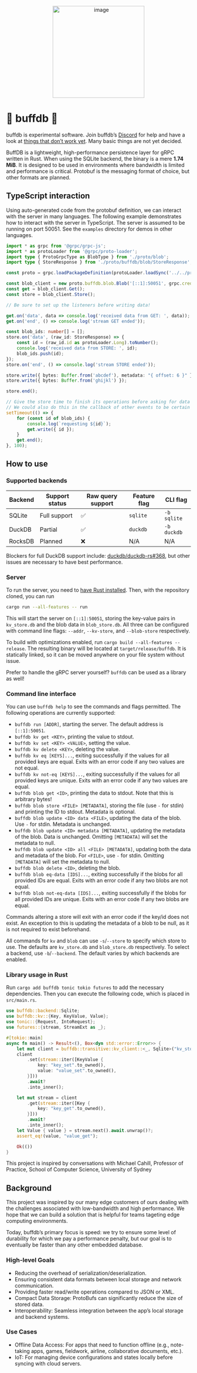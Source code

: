 <p align="center">
<a href="https://discord.com/channels/1267505649198305384/1267505649969795136"><img width="250" align="center" alt="image" src="https://sim.build/assets/images/image02.png?v=d300fa7d"></a>
</p>

# 🦁 buffdb 🦁

buffdb is experimental software. Join buffdb’s <a href="https://discord.gg/4Pzv6sB8" target="_blank">Discord</a> for help and
have a look at [things that don’t work yet](https://github.com/buffdb/buffdb/issues/11). Many basic
things are not yet decided.

BuffDB is a lightweight, high-performance persistence layer for gRPC written in Rust. When using the
SQLite backend, the binary is a mere **1.74 MiB**. It is designed to be used in environments where
bandwidth is limited and performance is critical. Protobuf is the messaging format of choice, but
other formats are planned.

## TypeScript interaction

Using auto-generated code from the protobuf definition, we can interact with the server in many
languages. The following example demonstrates how to interact with the server in TypeScript. The
server is assumed to be running on port 50051. See the `examples` directory for demos in other
languages.

```typescript
import * as grpc from '@grpc/grpc-js';
import * as protoLoader from '@grpc/proto-loader';
import type { ProtoGrpcType as BlobType } from './proto/blob';
import type { StoreResponse } from './proto/buffdb/blob/StoreResponse';

const proto = grpc.loadPackageDefinition(protoLoader.loadSync('../../proto/blob.proto')) as unknown as BlobType;

const blob_client = new proto.buffdb.blob.Blob('[::1]:50051', grpc.credentials.createInsecure());
const get = blob_client.Get();
const store = blob_client.Store();

// Be sure to set up the listeners before writing data!

get.on('data', data => console.log('received data from GET: ', data));
get.on('end', () => console.log('stream GET ended'));

const blob_ids: number[] = [];
store.on('data', (raw_id: StoreResponse) => {
    const id = (raw_id.id as protoLoader.Long).toNumber();
    console.log('received data from STORE: ', id);
    blob_ids.push(id);
});
store.on('end', () => console.log('stream STORE ended'));

store.write({ bytes: Buffer.from('abcdef'), metadata: "{ offset: 6 }" });
store.write({ bytes: Buffer.from('ghijkl') });

store.end();

// Give the store time to finish its operations before asking for data back.
// We could also do this in the callback of other events to be certain that it's been inserted.
setTimeout(() => {
    for (const id of blob_ids) {
        console.log(`requesting ${id}`);
        get.write({ id });
    }
    get.end();
}, 100);
```

## How to use

### Supported backends

| Backend | Support status | Raw query support | Feature flag | CLI flag    |
|---------|----------------|-------------------|--------------|-------------|
| SQLite  | Full support   | ✅                | `sqlite`     | `-b sqlite` |
| DuckDB  | Partial        | ✅                | `duckdb`     | `-b duckdb` |
| RocksDB | Planned        | ❌                | N/A          | N/A         |

Blockers for full DuckDB support include: [duckdb/duckdb-rs#368](https://github.com/duckdb/duckdb-rs/issues/368),
but other issues are necessary to have best performance.

### Server

To run the server, you need to [have Rust installed](https://rustup.rs/). Then, with the repository
cloned, you can run

```bash
cargo run --all-features -- run
```

This will start the server on `[::1]:50051`, storing the key-value pairs in `kv_store.db` and
the blob data in `blob_store.db`. All three can be configured with command line flags:
`--addr`, `--kv-store`, and `--blob-store` respectively.

To build with optimizations enabled, run `cargo build --all-features --release`. The resulting
binary will be located at `target/release/buffdb`. It is statically linked, so it can be moved
anywhere on your file system without issue.

Prefer to handle the gRPC server yourself? `buffdb` can be used as a library as well!

### Command line interface

You can use `buffdb help` to see the commands and flags permitted. The following operations are
currently supported:

- `buffdb run [ADDR]`, starting the server. The default address is `[::1]:50051`.
- `buffdb kv get <KEY>`, printing the value to stdout.
- `buffdb kv set <KEY> <VALUE>`, setting the value.
- `buffdb kv delete <KEY>`, deleting the value.
- `buffdb kv eq [KEYS]...`, exiting successfully if the values for all provided keys are equal.
  Exits with an error code if any two values are not equal.
- `buffdb kv not-eq [KEYS]...`, exiting successfully if the values for all provided keys are
  unique. Exits with an error code if any two values are equal.
- `buffdb blob get <ID>`, printing the data to stdout. Note that this is arbitrary bytes!
- `buffdb blob store <FILE> [METADATA]`, storing the file (use `-` for stdin) and printing the ID
  to stdout. Metadata is optional.
- `buffdb blob update <ID> data <FILE>`, updating the data of the blob. Use `-` for stdin. Metadata
  is unchanged.
- `buffdb blob update <ID> metadata [METADATA]`, updating the metadata of the blob. Data is
  unchanged. Omitting `[METADATA]` will set the metadata to null.
- `buffdb blob update <ID> all <FILE> [METADATA]`, updating both the data and metadata of the blob.
  For `<FILE>`, use `-` for stdin. Omitting `[METADATA]` will set the metadata to null.
- `buffdb blob delete <ID>`, deleting the blob.
- `buffdb blob eq-data [IDS]...`, exiting successfully if the blobs for all provided IDs are equal.
  Exits with an error code if any two blobs are not equal.
- `buffdb blob not-eq-data [IDS]...`, exiting successfully if the blobs for all provided IDs are
    unique. Exits with an error code if any two blobs are equal.

Commands altering a store will exit with an error code if the key/id does not exist. An exception
to this is updating the metadata of a blob to be null, as it is not required to exist beforehand.

All commands for `kv` and `blob` can use `-s`/`--store` to specify which store to use. The defaults
are `kv_store.db` and `blob_store.db` respectively. To select a backend, use `-b`/`--backend`. The
default varies by which backends are enabled.

### Library usage in Rust

Run `cargo add buffdb tonic tokio futures` to add the necessary dependencies. Then you can execute
the following code, which is placed in `src/main.rs`.

```rust
use buffdb::backend::Sqlite;
use buffdb::kv::{Key, KeyValue, Value};
use tonic::{Request, IntoRequest};
use futures::{stream, StreamExt as _};

#[tokio::main]
async fn main() -> Result<(), Box<dyn std::error::Error>> {
    let mut client = buffdb::transitive::kv_client::<_, Sqlite>("kv_store.db").await?;
    client
        .set(stream::iter([KeyValue {
            key: "key_set".to_owned(),
            value: "value_set".to_owned(),
        }]))
        .await?
        .into_inner();

    let mut stream = client
        .get(stream::iter([Key {
            key: "key_get".to_owned(),
        }]))
        .await?
        .into_inner();
    let Value { value } = stream.next().await.unwrap()?;
    assert_eq!(value, "value_get");

    Ok(())
}
```

This project is inspired by conversations with Michael Cahill, Professor of Practice, School of
Computer Science, University of Sydney

## Background

This project was inspired by our many edge customers of ours dealing with the challenges associated
with low-bandwidth and high performance. We hope that we can build a solution that is helpful for
teams tageting edge computing environments.

Today, buffdb’s primary focus is speed: we try to ensure some level of durability for which we pay a
performance penalty, but our goal is to eventually be faster than any other embedded database.

### High-level Goals

- Reducing the overhead of serialization/deserialization.
- Ensuring consistent data formats between local storage and network communication.
- Providing faster read/write operations compared to JSON or XML.
- Compact Data Storage: ProtoBufs can significantly reduce the size of stored data.
- Interoperability: Seamless integration between the app’s local storage and backend systems.

### Use Cases

- Offline Data Access: For apps that need to function offline (e.g., note-taking apps, games,
  fieldwork, airline, collaborative documents, etc.).
- IoT: For managing device configurations and states locally before syncing with cloud servers.
